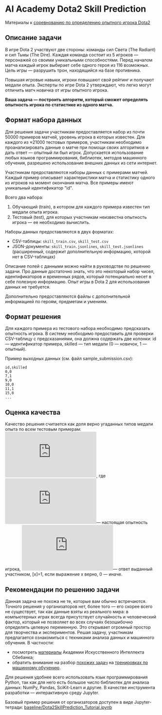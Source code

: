 # AI Academy Dota2 Skill Prediction

Материалы к [соревнованию по определению опытного игрока Dota2](http://contest.ai-academy.ru/description)


## Описание задачи

В игре Dota 2 участвуют две стороны: команды сил Света (The Radiant) и сил Тьмы (The Dire). Каждая команда состоит из 5 игроков — персонажей со своими уникальными способностями. Перед началом матча каждый игрок выбирает себе одного героя из 116 возможных. Цель игры — разрушить трон, находящийся на базе противника.

Повышая игровые навыки, игроки повышают свой рейтинг и получают медали опыта. Эксперты по игре Dota 2 утверждают, что легко могут отличить матч новичка от игры опытного игрока.

**Ваша задача — построить алгоритм, который сможет определять опытность игрока по статистике из одного матча.**

## Формат набора данных

Для решения задачи участникам предоставляется набор из почти 50000 примеров матчей, уровень игрока в которых известен. Для каждого из ≈21000 тестовых примеров, участникам необходимо проанализировать данные о матче при помощи своих алгоритмов и дать ответ — опытный ли был игрок. Допускается использование любых языков программирования, библиотек, методов машинного обучения, разрешено использование внешних данных из сети интернет.

Участникам предоставляются наборы данных с примерами матчей. Каждый пример описывает характеристики матча и статистику одного из игроков на момент окончания матча. Все примеры имеют уникальный идентификатор "id".

Всего два набора:

1. Обучающий (train), в котором для каждого примера известен тип медали опыта игрока.
2. Тестовый (test), для которых участникам неизвестна опытность игрока — ее необходимо вычислить.

Наборы данных предоставляются в двух форматах:

- CSV-таблицы: `skill_train.csv`, `skill_test.csv`
- JSON-документы: `skill_train.jsonlines`, `skill_test.jsonlines` (расширенный, содержит дополнительную информацию, которой нет в CSV-таблицах)

Описание полей с данными можно найти в руководстве по решению задачи. Про данные достаточно знать, что это некоторый набор чисел, идентификаторов и временных рядов, который потенциально несет в себе полезную информацию. Опыт игры в Dota 2 для использования данных не требуется.

Дополнительно предоставляются файлы с дополнительной информацией по героям, предметам и умениям.

## Формат решения

Для каждого примера из тестового набора необходимо предсказать опытность игрока. В систему необходимо предоставить для проверки CSV-таблицу с предсказаниями, она должна содержать две колонки: id — идентификатор примера, skilled — тип медали (0 — новичок, 1 — опытный).

Пример выходных данных (см. файл sample_submission.csv):

```id,skilled
id,skilled
0,0
7,1
9,0
10,0
11,1
15,0
...
```

## Оценка качества

Качество решения считается как доля верно угаданных типов медали опыта по всем тестовым примерам:
![Accuracy = \frac{1}{N} \sum_{i=1}^{N}[y_i=p_i]](https://latex.codecogs.com/gif.latex?%5Cinline%20Accuracy%20%3D%20%5Cfrac%7B1%7D%7BN%7D%20%5Csum_%7Bi%3D1%7D%5E%7BN%7D%5By_i%3Dp_i%5D), где ![y_i](https://latex.codecogs.com/gif.latex?y_i)— настоящая опытность игрока, ![p_i](https://latex.codecogs.com/gif.latex?p_i)— ответ выданный участником, [x]=1, если выражение x верно, 0 — иначе.

## Рекомендации по решению задачи

Данная задача не похожа не те, которые вам обычно встречаются. Точного решения у организаторов нет, более того — его скорее всего не существует, так как данные взяты из реального мира: в компьютерных играх всегда присутствует случайность и человеческий фактор, который не позволяет во всех случаях безошибочно определять целевую переменную. Это открывает огромный простор для творчества и экспериментов. Решая задачу, участникам предлагается ознакомиться с техниками анализа данных и машинного обучения. В частности:

- посмотреть [материалы](http://contest.ai-academy.ru/description) Академии Искусственного Интеллекта Сбебанка;
- обратить внимание на разбор [похожих задач](https://www.youtube.com/watch?v=YSQqHlQwQDY&t=50s) на [тренировках по машинному обучению](https://www.youtube.com/channel/UCeq6ZIlvC9SVsfhfKnSvM9w).

Для решения удобнее всего использовать язык программирования Python, так как для него есть большое число библиотек для анализа данных: NumPy, Pandas, SciKit-Learn и другие. В качестве инструмента разработки — интерактивную среду Jupyter.

Базовый пример решения от организаторов доступен в виде Jupyter-тетради: [baseline/Dota2SkillPrediction_Tutorial.ipynb](https://github.com/datasouls/competition-ai-academy-2019/blob/master/Dota2SkillPrediction_Tutorial.ipynb)




